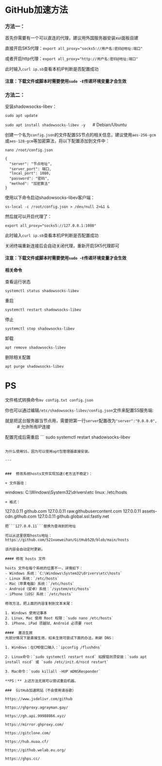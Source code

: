 #  GitHub加速方法

###  方法一：

首先你需要有一个可以直连的代理，建议用外国服务器安装xui面板自建

直接开启SK5代理：```export all_proxy="socks5://用户名:密码@地址:端口"```

或者开启http代理：```export all_proxy="http://用户名:密码@地址:端口"```

此时输入```curl ip.sb```查看本机IP判断是否配置成功

#### 注意：下载文件或脚本时需要使用`sudo -E`传递环境变量才会生效


###  方法二：
安装shadowsocks-libev：

```
sudo apt update
```

```sudo apt install shadowsocks-libev -y```  &nbsp;&nbsp;&nbsp;&nbsp;  #  Debian/Ubuntu


创建一个名为`config.json`的文件配置SS节点的相关信息，建议使用`aes-256-gcm`或`aes-128-gcm`等加密算法，将以下配置添加到文件中：

```
nano /root/config.json
```

```
{
  "server": "节点地址",
  "server_port": 端口,
  "local_port": 1080,
  "password": "密码",
  "method": "加密算法"
}
```


使用以下命令启动shadowsocks-libev客户端：

```
ss-local -c /root/config.json > /dev/null 2>&1 &
```

然后就可以开启代理了：

```
export all_proxy="socks5://127.0.0.1:1080"
```



此时输入```curl ip.sb```查看本机IP判断是否配置成功

关闭终端重新连接后会自动关闭代理，重新开启SK5代理即可

#### 注意：下载文件或脚本时需要使用`sudo -E`传递环境变量才会生效

#### 相关命令

查看运行状态

```
systemctl status shadowsocks-libev
```

重启

```
systemctl restart shadowsocks-libev
```


停止

```
systemctl stop shadowsocks-libev
```

卸载

```
apt remove shadowsocks-libev
```

删除相关配置

```
apt purge shadowsocks-libev
```



#  PS

文件格式转换命令```mv config.txt config.json```

你也可以通过编辑```/etc/shadowsocks-libev/config.json```文件来配置SS服务端:

就是把这台服务器当节点用，需要把第一行```server```配置改为```"server":"0.0.0.0",``` &nbsp;&nbsp;&nbsp;&nbsp;&nbsp;&nbsp;&nbsp;&nbsp;&nbsp;&nbsp;#  允许所有IP连接

配置完成后需重启 ```
sudo systemctl restart shadowsocks-libev
```

为什么使用SS，因为可以使用apt包管理器直接安装。

---
 

###  修改系统hosts文件实现加速(老方法不稳定)：

+ 文件路径：
```
windows: C:\Windows\System32\drivers\etc 
linux: /etc/hosts
```
+ 格式：
```
127.0.0.11 github.com
127.0.0.11 raw.githubusercontent.com
127.0.0.11 assets-cdn.github.com
127.0.0.11 github.global.ssl.fastly.net
```
把```127.0.0.11```替换为查询到的地址

可以从这里获取hosts地址：https://github.com/521xueweihan/GitHub520/blob/main/hosts

该内容会自动定时更新。

#### 修改 hosts 文件

hosts 文件在每个系统的位置不一，详情如下：
- Windows 系统：`C:\Windows\System32\drivers\etc\hosts`
- Linux 系统：`/etc/hosts`
- Mac（苹果电脑）系统：`/etc/hosts`
- Android（安卓）系统：`/system/etc/hosts`
- iPhone（iOS）系统：`/etc/hosts`

修改方法，把上面的内容复制到文本末尾：

1. Windows 使用记事本
2. Linux、Mac 使用 Root 权限：`sudo nano /etc/hosts`
3. iPhone、iPad 须越狱、Android 必须要 root

####  激活生效
大部分情况下是直接生效，如未生效可尝试下面的办法，刷新 DNS：

1. Windows：在CMD窗口输入：`ipconfig /flushdns`

2. Linux命令：`sudo systemctl restart nscd` 如报错则须安装：`sudo apt install nscd` 或 `sudo /etc/init.d/nscd restart`

3. Mac命令：`sudo killall -HUP mDNSResponder`

**PS：** 上述方法无效可以尝试重启机器。

###  GitHub加速网站（不会使用请谷歌） 

https://www.jsdelivr.com/github

https://ghproxy.agrayman.gay/

https://gh.api.99988866.xyz/

https://mirror.ghproxy.com/

https://gitclone.com/

https://hub.nuaa.cf/

https://github.welab.eu.org/

https://ghps.cc/
